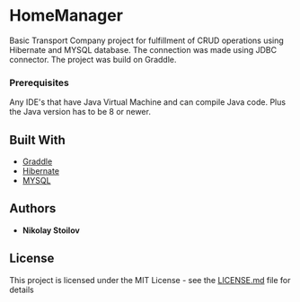 # HomeManager
Basic Transport Company project for fulfillment of CRUD operations using Hibernate and MYSQL database. The connection was made using JDBC connector. The project was build on Graddle.
### Prerequisites
Any IDE's that have Java Virtual Machine and can compile Java code.
Plus the Java version has to be 8 or newer.
## Built With
* [Graddle](https://gradle.org/)
* [Hibernate](https://hibernate.org/)
* [MYSQL](https://www.mysql.com/)
## Authors
* **Nikolay Stoilov**
## License

This project is licensed under the MIT License - see the [LICENSE.md](LICENSE.md) file for details
